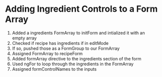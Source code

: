 # Adding Ingredient Controls to a Form Array
01. Added a ingredients FormArray to initForm and intialized it with an empty array
02. Checked if recipe has ingredients if in editMode
03. If so, pushed those as a FormGroup to our FormArray
04. Assigned FormArray to recipeForm
05. Added formArray directive to the ingredients section of the form
06. Used ngFor to loop through the ingredients in the FormArray
07. Assigned formControlNames to the inputs